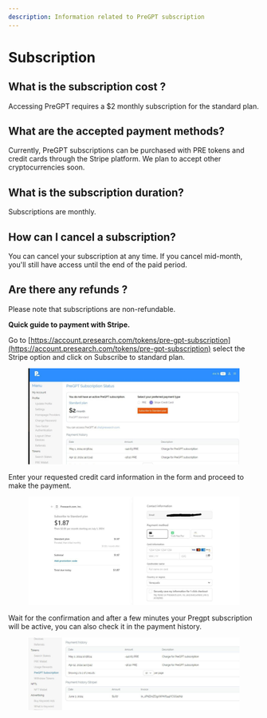 ```yaml
---
description: Information related to PreGPT subscription
---
```


# Subscription

## What is the subscription cost ?

Accessing PreGPT requires a $2 monthly subscription for the standard plan.

## What are the accepted payment methods?

Currently, PreGPT subscriptions can be purchased with PRE tokens and credit cards through the Stripe platform. We plan to accept other cryptocurrencies soon.

## What is the subscription duration?

Subscriptions are monthly.

## How can I cancel a subscription?

You can cancel your subscription at any time. If you cancel mid-month, you'll still have access until the end of the paid period.

## Are there any refunds ?

Please note that subscriptions are non-refundable.



**Quick guide to payment with Stripe.**

&#x20;Go to [https://account.presearch.com/tokens/pre-gpt-subscription](https://account.presearch.com/tokens/pre-gpt-subscription) select the Stripe option and click on Subscribe to standard plan.

<figure><img src="../../.gitbook/assets/image (130).png" alt=""><figcaption></figcaption></figure>

&#x20;Enter your requested credit card information in the form and proceed to make the payment.

<figure><img src="../../.gitbook/assets/image (131).png" alt=""><figcaption></figcaption></figure>

&#x20;Wait for the confirmation and after a few minutes your Pregpt subscription will be active, you can also check it in the payment history.

<figure><img src="../../.gitbook/assets/image (132).png" alt=""><figcaption></figcaption></figure>
